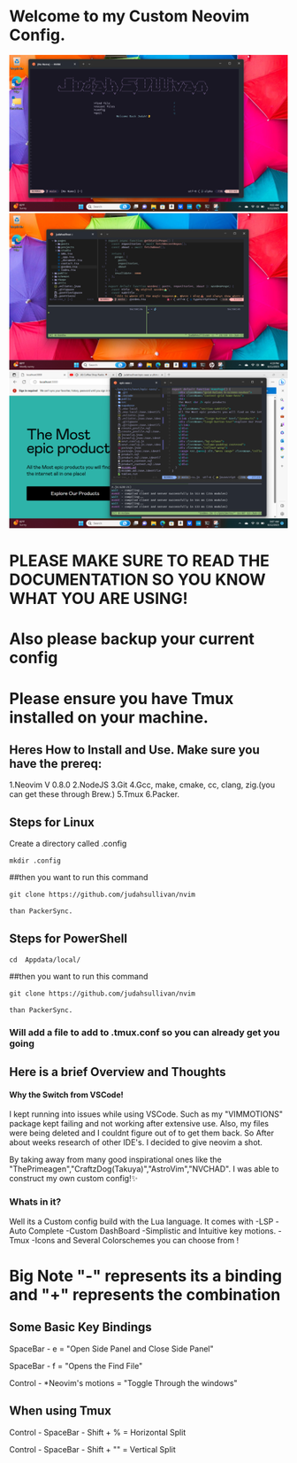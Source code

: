 # Welcome to my Custom Neovim Config.
 
![ Main Screen with DashBoard ](/assets/neovimdashboard.png)
![Neovim ](/assets/neovim.png)
![Neovim In Action](/assets/neoviminaction.png)



# PLEASE MAKE SURE TO READ THE DOCUMENTATION SO YOU KNOW WHAT YOU ARE USING! 
# Also please backup your current config
# Please ensure you have Tmux installed on your machine. 



## Heres How to Install and Use. Make sure you have the prereq: 

1.Neovim V 0.8.0
2.NodeJS
3.Git
4.Gcc, make, cmake, cc, clang, zig.(you can get these through Brew.)
5.Tmux
6.Packer.


## Steps for Linux

Create a directory called .config 
```
mkdir .config 

```

##then you want to run this command 

```
git clone https://github.com/judahsullivan/nvim
```
```
than PackerSync.

```

## Steps for PowerShell 

```
cd  Appdata/local/
```

##then you want to run this command 

```
git clone https://github.com/judahsullivan/nvim
```
```
than PackerSync.

```



### Will add a file to add to .tmux.conf so you can already get you going


## Here is a brief Overview and Thoughts 

####  Why the Switch from VSCode! 


 I kept running into issues while using VSCode. Such as my "VIMMOTIONS"  
package kept failing and not working after extensive use. Also, my files were 
being deleted and I couldnt figure out of to get them back. So After about weeks research
of other IDE's. I decided to give neovim a shot.
 

 By taking away from many good inspirational ones like the "ThePrimeagen","CraftzDog(Takuya)","AstroVim","NVCHAD". 
I was able to construct my own custom config!✨




### Whats in it? 

Well its a Custom config build with the Lua language. 
It comes with 
-LSP
-Auto Complete
-Custom DashBoard 
-Simplistic and Intuitive key motions. 
-Tmux 
-Icons and Several Colorschemes you can choose from !

# Big Note "-" represents its a binding and "+" represents the combination


## Some Basic Key Bindings  


SpaceBar - e = "Open Side Panel and Close Side Panel"

SpaceBar - f = "Opens the Find File"

Control - *Neovim's motions = "Toggle Through the windows"

## When using Tmux


Control - SpaceBar - Shift + %  = Horizontal Split

Control - SpaceBar - Shift + ""  = Vertical Split 


